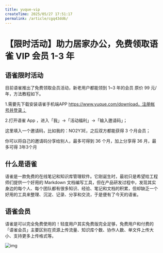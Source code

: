 ```yaml
---
title: yuque-vip
createTime: 2025/05/27 17:51:17
permalink: /article/cgq43dd6/
---
```

# 【限时活动】助力居家办公，免费领取语雀 VIP 会员 1-3 年

## 语雀限时活动

目前语雀推出了免费领取会员活动，新老用户都能领到 1~3 年的会员 原价 99 元/年，方法教程如下。

1.需要先下载安装语雀手机端APP https://www.yuque.com/download，注册帐号并登录；

2.打开语雀 App ，进入「我」→「活动福利」→「输入邀请码」；

这里填入一个邀请码，比如我的：NO2Y3E，之后双方都能获得 3 个月会员；

你可以将自己的邀请码分享给别人，最多可得到 36 个月，加上分享得 36 月，最多可得 3年3个月

## 什么是语雀

语雀是一款免费的在线笔记和知识库管理软件。它刚诞生时，最初只是希望给工程师们提供一个好用的 Markdown 文档编写工具，但在产品研发过程中，发现其实身边的每个人、每个团队都有很多知识、经验、笔记和文档的积累，但却缺乏一个好用的工具来整理、沉淀、记录、分享和交流，于是便有了今天的语雀。



## 语雀会员

语雀是可以完全免费使用的！轻度用户其实免费版完全足够，免费用户和付费的「语雀会员」主要区别在资源上传流量、知识库个数、协作人数、单文件上传大小、支持更多上传格式等。

![img](https://imgoss.xgss.net/picgo/yuque_vip_compare.png!0x0.webp?aliyun)

